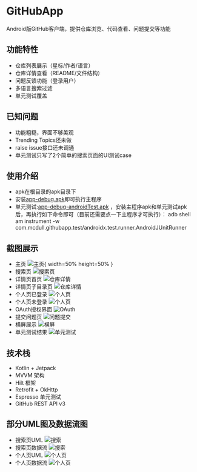 # GitHubApp

Android版GitHub客户端，提供仓库浏览、代码查看、问题提交等功能

## 功能特性

- 仓库列表展示（星标/作者/语言）
- 仓库详情查看（README/文件结构）
- 问题反馈功能（登录用户）
- 多语言搜索过滤
- 单元测试覆盖

## 已知问题

- 功能粗糙，界面不够美观
- Trending Topics还未做
- raise issue接口还未调通
- 单元测试只写了2个简单的搜索页面的UI测试case

## 使用介绍

- apk在根目录的apk目录下
- 安装[app-debug.apk](apk/app-debug.apk)即可执行主程序
- 单元测试:[app-debug-androidTest.apk](apk/app-debug-androidTest.apk)
  ，安装主程序apk和单元测试apk后，再执行如下命令即可（目前还需要点一下主程序才可执行）：
  adb shell am instrument -w com.mcdull.githubapp.test/androidx.test.runner.AndroidJUnitRunner

## 截图展示

- 主页
  ![主页](img/home.png){ width=50% height=50% }
- 搜索页
  ![搜索页](img/search.png)
- 详情页首页
  ![仓库详情](img/repo_detail_home.png)
- 详情页子目录页
  ![仓库详情](img/repo_detail_sub.png)
- 个人页已登录
  ![个人页](img/profile_login.png)
- 个人页未登录
  ![个人页](img/profile_unlogin.png)
- OAuth授权界面
  ![OAuth](img/oauth.png)
- 提交问题页
  ![问题提交](img/raise_issue.png)
- 横屏展示
  ![横屏](img/landscape.png)
- 单元测试结果
  ![单元测试](img/android_test.png)

## 技术栈

- Kotlin + Jetpack
- MVVM 架构
- Hilt 框架
- Retrofit + OkHttp
- Espresso 单元测试
- GitHub REST API v3

## 部分UML图及数据流图

- 搜索页UML
  ![搜索](img/search_uml.png)
- 搜索页数据流
  ![搜索](img/search_flow.png)
- 个人页UML
  ![个人页](img/profile_uml.png)
- 个人页数据流
  ![个人页](img/profile_flow.png)
